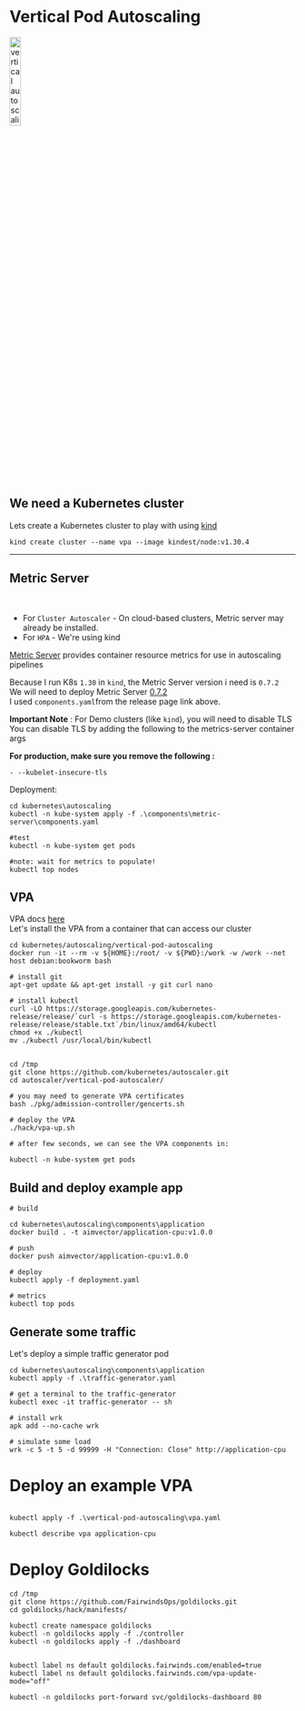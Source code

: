 # Vertical Pod Autoscaling

<a href="https://youtu.be/jcHQ5SKKTLM" title="Kubernetes"><img src="https://i.ytimg.com/vi/jcHQ5SKKTLM/hqdefault.jpg" width="20%" alt="vertical auto scaling" /></a> 

## We need a Kubernetes cluster

Lets create a Kubernetes cluster to play with using [kind](https://kind.sigs.k8s.io/docs/user/quick-start/)

```
kind create cluster --name vpa --image kindest/node:v1.30.4
```
<hr/>

## Metric Server

<br/>

* For `Cluster Autoscaler` - On cloud-based clusters, Metric server may already be installed. <br/>
* For `HPA` - We're using kind

[Metric Server](https://github.com/kubernetes-sigs/metrics-server) provides container resource metrics for use in autoscaling pipelines <br/>

Because I run K8s `1.30` in `kind`, the Metric Server version i need is `0.7.2` <br/>
We will need to deploy Metric Server [0.7.2](https://github.com/kubernetes-sigs/metrics-server/releases/tag/v0.7.2) <br/>
I used `components.yaml`from the release page link above. <br/>

<b>Important Note</b> : For Demo clusters (like `kind`), you will need to disable TLS <br/>
You can disable TLS by adding the following to the metrics-server container args <br/>

<b>For production, make sure you remove the following :</b> <br/>

```
- --kubelet-insecure-tls
```

Deployment: <br/>

```
cd kubernetes\autoscaling
kubectl -n kube-system apply -f .\components\metric-server\components.yaml

#test 
kubectl -n kube-system get pods

#note: wait for metrics to populate!
kubectl top nodes

```

## VPA

VPA docs [here](https://github.com/kubernetes/autoscaler/tree/master/vertical-pod-autoscaler#install-command) <br/>
Let's install the VPA from a container that can access our cluster

```
cd kubernetes/autoscaling/vertical-pod-autoscaling
docker run -it --rm -v ${HOME}:/root/ -v ${PWD}:/work -w /work --net host debian:bookworm bash

# install git
apt-get update && apt-get install -y git curl nano

# install kubectl 
curl -LO https://storage.googleapis.com/kubernetes-release/release/`curl -s https://storage.googleapis.com/kubernetes-release/release/stable.txt`/bin/linux/amd64/kubectl
chmod +x ./kubectl
mv ./kubectl /usr/local/bin/kubectl


cd /tmp
git clone https://github.com/kubernetes/autoscaler.git
cd autoscaler/vertical-pod-autoscaler/

# you may need to generate VPA certificates 
bash ./pkg/admission-controller/gencerts.sh

# deploy the VPA
./hack/vpa-up.sh

# after few seconds, we can see the VPA components in:

kubectl -n kube-system get pods
```

## Build and deploy example app

```
# build

cd kubernetes\autoscaling\components\application
docker build . -t aimvector/application-cpu:v1.0.0

# push
docker push aimvector/application-cpu:v1.0.0

# deploy 
kubectl apply -f deployment.yaml

# metrics
kubectl top pods

```

## Generate some traffic

Let's deploy a simple traffic generator pod

```
cd kubernetes\autoscaling\components\application
kubectl apply -f .\traffic-generator.yaml

# get a terminal to the traffic-generator
kubectl exec -it traffic-generator -- sh

# install wrk
apk add --no-cache wrk

# simulate some load
wrk -c 5 -t 5 -d 99999 -H "Connection: Close" http://application-cpu

```

# Deploy an example VPA

```

kubectl apply -f .\vertical-pod-autoscaling\vpa.yaml

kubectl describe vpa application-cpu

```

# Deploy Goldilocks

```
cd /tmp
git clone https://github.com/FairwindsOps/goldilocks.git
cd goldilocks/hack/manifests/

kubectl create namespace goldilocks
kubectl -n goldilocks apply -f ./controller
kubectl -n goldilocks apply -f ./dashboard


kubectl label ns default goldilocks.fairwinds.com/enabled=true
kubectl label ns default goldilocks.fairwinds.com/vpa-update-mode="off"

kubectl -n goldilocks port-forward svc/goldilocks-dashboard 80

```